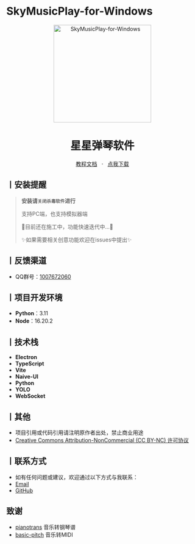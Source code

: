 ﻿# SkyMusicPlay-for-Windows

<p align="center">
  <a href="https://github.com/windhide/SkyMusicPlay-for-Windows"><img src="https://files.superbed.cc/store/images/7e/7a/67bfcd95d0e0a243d4067e7a.png" width="256" height="256" alt="SkyMusicPlay-for-Windows"></a>
<h1 align = "center">星星弹琴软件</h1>
<div align = "center">
        <a href="https://www.kdocs.cn/l/cpTkEdhxIRob" target="_blank">教程文档</a> &nbsp; · &nbsp;
        <a href="https://github.com/windhide/SkyMusicPlay-for-Windows/releases">点我下载</a>
</div>

## 丨安装提醒
>
> **安装请`关闭杀毒软件`进行**
>
> 支持PC端，也支持模拟器端
>
> 🚧目前还在施工中，功能快速迭代中...🚧
>
>
> ✨如果需要相关创意功能欢迎在issues中提出✨
>

## 丨反馈渠道

- QQ群号：[1007672060](https://qm.qq.com/q/VFnq60fugu)
</details>


## 丨项目开发环境

- **Python**：3.11
- **Node**：16.20.2

## 丨技术栈

- **Electron**
- **TypeScript**
- **Vite**
- **Naive-UI**
- **Python**
- **YOLO**
- **WebSocket**

## 丨其他
-  项目引用或代码引用请注明原作者出处，禁止商业用途
-  [Creative Commons Attribution-NonCommercial (CC BY-NC) 许可协议](https://creativecommons.org/licenses/by-nc/4.0/deed.zh-hans)


## 丨联系方式
- 如有任何问题或建议，欢迎通过以下方式与我联系：
- [Email](mailto:WindHide520@gmail.com)
- [GitHub](https://github.com/windhide)

## 致谢
- [pianotrans](https://github.com/azuwis/pianotrans) 音乐转钢琴谱
- [basic-pitch](https://github.com/spotify/) 音乐转MIDI
